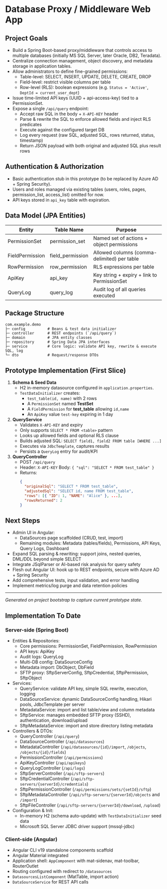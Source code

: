 # Database Proxy / Middleware Web App

## Project Goals
- Build a Spring Boot-based proxy/middleware that controls access to multiple databases (initially MS SQL Server, later Oracle, DB2, Teradata).
- Centralize connection management, object discovery, and metadata storage in application tables.
- Allow administrators to define fine-grained permissions:
  - Table-level: SELECT, INSERT, UPDATE, DELETE, CREATE, DROP
  - Field-level: restrict visible columns per table
  - Row-level (RLS): boolean expressions (e.g. `Status = 'Active'`, `DeptId = current_user_dept`)
- Issue time-limited API keys (UUID + api-access-key) tied to a PermissionSet.
- Expose a single `/api/query` endpoint:
  - Accept raw SQL in the body + `X-API-KEY` header
  - Parse & rewrite the SQL to enforce allowed fields and inject RLS predicates
  - Execute against the configured target DB
  - Log every request (raw SQL, adjusted SQL, rows returned, status, timestamp)
  - Return JSON payload with both original and adjusted SQL plus result rows

## Authentication & Authorization
- Basic authentication stub in this prototype (to be replaced by Azure AD + Spring Security).
- Users and roles managed via existing tables (users, roles, pages, permission_list, access_list) omitted for now.
- API keys stored in `api_key` table with expiration.

## Data Model (JPA Entities)
| Entity           | Table Name      | Purpose                                     |
|------------------|-----------------|---------------------------------------------|
| PermissionSet    | permission_set  | Named set of actions + object permissions   |
| FieldPermission  | field_permission| Allowed columns (comma-delimited) per table |
| RowPermission    | row_permission  | RLS expressions per table                   |
| ApiKey           | api_key         | Key string + expiry + link to PermissionSet |
| QueryLog         | query_log       | Audit log of all queries executed          |

## Package Structure
```
com.example.demo
├─ config          # Beans & test data initializer
├─ controller      # REST endpoints (`/api/query`)
├─ domain          # JPA entity classes
├─ repository      # Spring Data JPA interfaces
├─ service         # Core logic: validate API key, rewrite & execute SQL, log
└─ dto             # Request/response DTOs
```

## Prototype Implementation (First Slice)
1. **Schema & Seed Data**
   - H2 in-memory datasource configured in `application.properties`.
   - `TestDataInitializer` creates:
     - `test_table(id, name)` with 2 rows
     - A `PermissionSet` named **TestSet**
     - A `FieldPermission` for **test_table** allowing `id,name`
     - An `ApiKey` value `test-key` expiring in 1 day
2. **QueryService**
   - Validates `X-API-KEY` and expiry
   - Only supports `SELECT * FROM <table>` pattern
   - Looks up allowed fields and optional RLS clause
   - Builds adjusted SQL: `SELECT field1, field2 FROM table [WHERE ...]`
   - Executes via `JdbcTemplate`, captures results
   - Persists a `QueryLog` entry for audit/KPI
3. **QueryController**
   - POST `/api/query`
   - Header: `X-API-KEY`  Body: `{ "sql": "SELECT * FROM test_table" }`
   - Returns:
     ```json
     {
       "originalSql": "SELECT * FROM test_table",
       "adjustedSql": "SELECT id, name FROM test_table",
       "rows": [{ "ID": 1, "NAME": "Alice" }, ...],
       "rowsReturned": 2
     }
     ```

## Next Steps
 - Admin UI in Angular:
   - DataSources page scaffolded (CRUD, test, import)
   - Remaining modules: Metadata (tables/fields), Permissions, API Keys, Query Logs, Dashboard
 - Expand SQL parsing & rewriting: support joins, nested queries, DML/DDL beyond simple SELECT
 - Integrate JSqlParser or AI-based risk analysis for query safety
 - Flesh out Angular UI: hook up to REST endpoints, secure with Azure AD + Spring Security
 - Add comprehensive tests, input validation, and error handling
 - Implement metrics/log purge and data retention policies

---
_Generated on project bootstrap to capture current prototype state._

## Implementation To Date
### Server-side (Spring Boot)
- Entities & Repositories:
  - Core permissions: PermissionSet, FieldPermission, RowPermission
  - API keys: ApiKey
  - Audit logs: QueryLog
  - Multi-DB config: DataSourceConfig
  - Metadata import: DbObject, DbField
  - SFTP proxy: SftpServerConfig, SftpCredential, SftpPermission, SftpObject
- Services:
  - QueryService: validate API key, simple SQL rewrite, execution, logging
  - DataSourceService: dynamic DataSourceConfig handling, Hikari pools, JdbcTemplate per server
  - MetadataService: import and list table/view and column metadata
  - SftpService: manages embedded SFTP proxy (SSHD), authentication, download/upload
  - SftpMetadataService: import and store directory listing metadata
- Controllers & DTOs:
  - QueryController (`/api/query`)
  - DataSourceController (`/api/datasources`)
  - MetadataController (`/api/datasources/{id}/import`, `/objects`, `/objects/{id}/fields`)
  - PermissionController (`/api/permissions`)
  - ApiKeyController (`/api/apikeys`)
  - QueryLogController (`/api/logs`)
  - SftpServerController (`/api/sftp-servers`)
  - SftpCredentialController (`/api/sftp-servers/{serverId}/credentials`)
  - SftpPermissionController (`/api/permissions/sets/{setId}/sftp`)
  - SftpMetadataController (`/api/sftp-servers/{serverId}/objects` and `/import`)
  - SftpFileController (`/api/sftp-servers/{serverId}/download`, `/upload`)
- Configuration & Init:
  - In-memory H2 (schema auto-update) with `TestDataInitializer` seed data
  - Microsoft SQL Server JDBC driver support (mssql-jdbc)

### Client-side (Angular)
- Angular CLI v19 standalone components scaffold
- Angular Material integrated
- Application shell: `AppComponent` with mat-sidenav, mat-toolbar, RouterOutlet
- Routing configured with redirect to `/datasources`
- `DatasourcesListComponent` (MatTable, import action)
- `DataSourceService` for REST API calls
